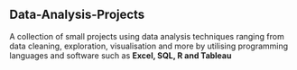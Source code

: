 ## Data-Analysis-Projects
A collection of small projects using data analysis techniques ranging from data cleaning, exploration, visualisation and more by utilising programming languages and software such as **Excel, SQL, R and Tableau**

